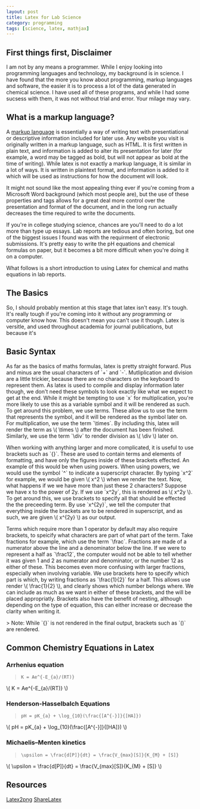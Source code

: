 ```yaml
---
layout: post
title: Latex for Lab Science
category: programming
tags: [science, latex, mathjax]
---
```


<script type="text/javascript" src="https://cdn.mathjax.org/mathjax/latest/MathJax.js?config=TeX-AMS-MML_HTMLorMML"></script>
<style>
table, th, td {
    border: 1px solid black;
    border-collapse: collapse;
}
</style>

## First things first, Disclaimer
I am not by any means a programmer. While I enjoy looking into programming languages and technology, my background is in science. I have found that the more you know about programming, markup languages and software, the easier it is to process a lot of the data generated in chemical science. I have used all of these programs, and while I had some sucsess with them, it was not without trial and error. Your milage may vary.

## What is a markup language?
A [markup language](https://en.wikipedia.org/wiki/Markup_language) is essentially a way of writing text with presentiational or descriptive information included for later use. Any website you visit is originally written in a markup language, such as HTML. It is first written in plain text, and information is added to alter its presentation for later (for example, a word may be tagged as bold, but will not appear as bold at the time of writing). While latex is not exactly a markup language, it is similar in a lot of ways. It is written in plaintext format, and information is added to it which will be used as instructions for how the document will look.

It might not sound like the most appealing thing ever if you're coming from a Microsoft Word background (which most people are), but the use of these properties and tags allows for a great deal more control over the presentation and format of the document, and in the long run actually decreases the time required to write the documents. 

If you're in college studying science, chances are you'll need to do a lot more than type up essays. Lab reports are tedious and often boring, but one of the biggest issues I found was with the requirment of electronic submissions. It's pretty easy to write the pH equations and chemical formulas on paper, but it becomes a bit more difficult when you're doing it on a computer.

What follows is a short introduction to using Latex for chemical and maths equations in lab reports. 

## The Basics
So, I should probably mention at this stage that latex isn't easy. It's tough. It's really tough if you're coming into it without any programming or computer know how. This doesn't mean you can't use it though. Latex is versitle, and used throughout academia for journal publications, but because it's

## Basic Syntax

<p> As far as the basics of maths formulas, latex is pretty straight forward. Plus and minus are the usual characters of `+` and `-`.
Mutliplication and division are a little trickier, because there are no characters on the keyboard to represent them. As latex is used to compile and display information later though, we don't need these symbols to look exactly like what we expect to get at the end. While it might be tempting to use `x` for multiplication, you're more likely to use this as a variable symbol and it will be rendered as such. To get around this problem, we use terms. These allow us to use the term that represents the symbol, and it will be rendered as the symbol later on. For multiplication, we use the term `\times`. By including this, latex will render the term as \( \times \) after the document has been finished. Similarly, we use the term `\div` to render division as \( \div \) later on.
</p>

<p>
When working with anything larger and more complicated, it is useful to use brackets such as `{}`. These are used to contain terms and elements of formatting, and have only the figures inside of these brackets effected. An example of this would be when using powers. 
When using powers, we would use the symbol `^` to indicate a superscript character. By typing `x^2` for example, we would be given \( x^2 \) when we render the text. Now, what happens if we we have more than just these 2 characters? Suppose we have x to the power of 2y. If we use `x^2y`, this is rendered as \( x^2y \). To get around this, we use brackets to specify all that should be effected the the preceeding term. By use `x^{2y}`, we tell the computer that everything inside the brackets are to be rendered in superscript, and as such, we are given \( x^{2y} \) as our output.
</p>

<p>
Terms which require more than 1 operator by default may also require brackets, to speicify what characters are part of what part of the term. Take fractions for example, which use the term `\frac`. Fractions are made of a numerator above the line and a denominator below the line. If we were to represent a half as `\frac12`, the computer would not be able to tell whether it was given 1 and 2 as numerator and denominator, or the number 12 as either of these. This becomes even more confusing with larger fractions, especially when involving variable. We use brackets here to specify which part is which, by writing fractions as `\frac{1}{2}` for a half. This allows use render \( \frac{1}{2} \), and clearly shows which number belongs where. We can include as much as we want in either of these brackets, and the will be placed appropriatly. Brackets also have the benefit of nesting, although depending on the type of equation, this can either increase or decrease the clarity when writing it. 
</p>
> Note: While `{}` is not rendered in the final output, brackets such as `()` are rendered.


## Common Chemistry Equations in Latex

### Arrhenius equation
> `K = Ae^{-E_{a}/(RT)}`
<p>\( K = Ae^{-E_{a}/(RT)} \)</p>

### Henderson-Hasselbalch Equations
> `pH = pK_{a} + \log_{10}(\frac{[A^{-}]}{[HA]})`
<p> \( pH = pK_{a} + \log_{10}(\frac{[A^{-}]}{[HA]}) \) </p>

### Michaelis–Menten kinetics
> `\upsilon = \frac{d[P]}{dt} = \frac{V_{max}[S]}{K_{M} + [S]}`
<p> \( \upsilon = \frac{d[P]}{dt} = \frac{V_{max}[S]}{K_{M} + [S]} \) </p>

## Resources

[Latex2png](http://latex2png.com/)
[ShareLatex](https://www.sharelatex.com/)
